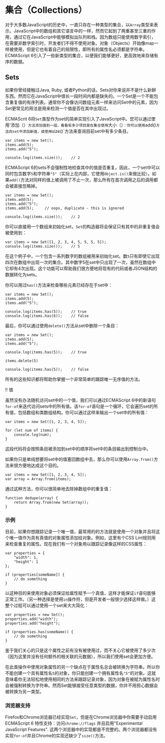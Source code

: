 # 集合（Collections）

对于大多数JavaScript的历史中，一直只存在一种类型的集合，以`Array`类型来表示。JavaScript中的数组和其它语言中的一样，然而它起到了两重甚至三重的作用，通过它在JavaScript中能够模拟出队列和栈。因为数组只能使用数字索引，在需要非数字索引时，开发者们不得不使用对象。对象（Objects）开始像map一样被使用，但是它也有着自己的局限性，即所有的属性名必须都是字符串。ECMAScript 6引入了一些新类型的集合，以便我们能够更好，更高效地来存储有序的数据。

## Sets

如果你曾经接触过Java, Ruby, 或者Python的话，Sets对你来说并不是什么新鲜东西。然而它在JavaScript中很长一段时间内都是缺失的。一个Set是一个不能包含重复值的有序列表。通常你不会像访问数组元素一样来访问Set中的元素，因为Set更常见的用法是用来检测一个值是否在其中出现过。

ECMAScrit 6将`Set`类型作为set的简单实现引入了JavaScript中。您可以通过使用'添加（）`方法添加值到一组，看看有多少项目是在集合使用`大小（）`：你可以使用`add()`方法向set中添加新值，或使用`size()`方法来查询目前set中有多少条目。

    var items = new Set();
    items.add(5);
    items.add("5");

    console.log(items.size());    // 2

ECMAScript 6的sets不会强制性地检查其中的值是否重复。因此，一个set中可以同时包含数字`5`和字符串`"5"`（实际上在内部，它使用`Object.is()`来做比较）。如果`add()`方法对同样的值上被调用了不止一次，那么所有在首次调用之后的调用都会被直接忽略掉。

    var items = new Set();
    items.add(5);
    items.add("5");
    items.add(5);     // oops, duplicate - this is ignored

    console.log(items.size());    // 2

你可以直接用一个数组来初始化set，`Set`的构造器将会保证只有其中的非重复值会被使用到：

    var items = new Set([1, 2, 3, 4, 5, 5, 5, 5]);
    console.log(items.size());    // 5

在这个例子中，一个包含一系列数字的数组被用来初始化set。数`5`只有即使它出现四次在数组中出现一次的集合。其中数字5在set中只出现了一次，虽然在数组中它却有4次出现。这个功能可以帮助我们很方便地将现有的代码或者JSON结构的数据转化为sets。

你可以用过`has()`方法来检查哪些元素已经存在于set中：

    var items = new Set();
    items.add(5);
    items.add("5");

    console.log(items.has(5));    // true
    console.log(items.has(6));    // false

最后，你可以通过使用`delete()`方法从set中删除一个条目：

    var items = new Set();
    items.add(5);
    items.add("5");

    console.log(items.has(5));    // true

    items.delete(5)

    console.log(items.has(5));    // false

所有的这些知识都将帮助你掌握一个非常简单的跟踪唯一无序值的方法。

!! 值


虽然没有办法随机访问set中的一个值，我们可以通过ECMAScript 6中的新语句`for-of`来迭代访问sets中的所有值。该`for-of`语句是一个循环，它会遍历set的所有值，包括数组和类数组结构。你可以通过这样来输出一个set中的所有值：

    var items = new Set([1, 2, 3, 4, 5]);

    for (let num of items) {
        console.log(num);
    }

这段代码将会按照条目被添加到set中的顺序将set中的条目输出到控制台中。

如果你只是单纯想要将set中的值塞回数组中去，那么你可以使用`Array.from()`方法来很方便地达成这个目的。

    var items = new Set([1, 2, 3, 4, 5]);
    var array = Array.from(items);

通过这种方法，你可以很简单地去除掉数组中的重复值：

    function dedupe(array) {
        return Array.from(new Set(array));
    }



### 示例

目前，如果你想跟踪记录一个唯一值，最常用的的方法就是使用一个对象并且将这个唯一值作为具有真值的对象属性添加给对象。例如，这里有个CSS Lint规则用来检查重复的属性。现在我们有一个对象用以跟踪记录像这样的CSS属性：

    var properties = {
        "width": 1,
        "height": 1
    };

    if (properties[someName]) {
        // do something
    }

以这种目的来使用对象必须保证给属性赋予一个真值，这样才能保证`if`语句能够正常工作。（另一种选择是使用`in`操作符，但是开发者一般很少选择这样做。）这整个过程可以通过使用一个set来大大简化：

    var properties = new Set();
    properties.add("width");
    properties.add("height");

    if (properties.has(someName)) {
        // do something
    }

鉴于我们关心的只是这个属性之前有没有被使用过，而不关心它被使用了多少次（因为这里并没有任何额外的相关联的元数据），所以我们使用set会更加方便。

在此类操作中使用对象属性的另一个缺点在于属性名总会被转换为字符串。所以你不能创建一个具有属性名`5`的对象，你只能创建一个拥有属性名`"5"`的对象。这就意味着你无法轻松地使用相同的方法来跟踪记录对象，因为对象在被赋为属性名时会被强制转换为字符串。然而Set能够接受任意类型的数据，你并不用担心数据会被转换为另一类型。

### 浏览器支持

Firefox和Chrome浏览器已经实现`Set`，但是在Chrome浏览器中你需要手动启用ECMAScript 6 特性支持：访问`chrome://flags` 并且启用"Experimental JavaScript Features". 这两个浏览器中的实现都是不完整的。两个浏览器都没有实现`for-of`并且Chrome的实现还缺少了`size()`方法。
